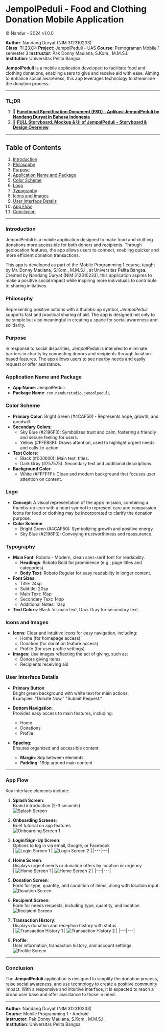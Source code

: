 # JempolPeduli - Food and Clothing Donation Mobile Application
© Nandur - 2024 v1.0.0

**Author**: Nandang Duryat (NIM 312310233)  
**Class**: TI.23.C4
**Project**: JempolPeduli - UAS
**Course**: Pemograman Mobile 1 semester 3
**Instructor**: Pak Donny Maulana, S.Kom., M.M.S.I.  
**Institution**: Universitas Pelita Bangsa

**JempolPeduli** is a mobile application developed to facilitate food and clothing donations, enabling users to give and receive aid with ease. Aiming to enhance social awareness, this app leverages technology to streamline the donation process.

---

### TL;DR

1. 📌 [**Functional Specification Document (FSD) - Aplikasi JempolPeduli by Nandang Duryat in Bahasa Indonesia**](https://www.canva.com/design/DAGUWv-vQCU/i3fE7qJU4Lg5P46u2H_o6A/view?utm_content=DAGUWv-vQCU&utm_campaign=designshare&utm_medium=link&utm_source=editor)
2. 📃 [**FULL Storyboard, Mockup & UI of JempolPeduli - Storyboard & Design Overview**](https://www.canva.com/design/DAGUXOJLveQ/SN9FcryzuIT1bteUoQDNnQ/view?utm_content=DAGUXOJLveQ&utm_campaign=designshare&utm_medium=link&utm_source=editor)

---

## Table of Contents
1. [Introduction](#introduction)
2. [Philosophy](#philosophy)
3. [Purpose](#purpose)
4. [Application Name and Package](#application-name-and-package)
5. [Color Scheme](#color-scheme)
6. [Logo](#logo)
7. [Typography](#typography)
8. [Icons and Images](#icons-and-images)
9. [User Interface Details](#user-interface-details)
10. [App Flow](#app-flow)
11. [Conclusion](#conclusion)

---

### Introduction
JempolPeduli is a mobile application designed to make food and clothing donations more accessible for both donors and recipients. Through geolocation features, the app allows users to connect, enabling quicker and more efficient donation transactions.

This app is developed as part of the Mobile Programming 1 course, taught by Mr. Donny Maulana, S.Kom., M.M.S.I., at Universitas Pelita Bangsa. Created by Nandang Duryat (NIM 312310233), this application aspires to make a positive social impact while inspiring more individuals to contribute to sharing initiatives.

### Philosophy
Representing positive actions with a thumbs-up symbol, *JempolPeduli* supports fast and practical sharing of aid. The app is designed not only to be simple but also meaningful in creating a space for social awareness and solidarity.

### Purpose
In response to social disparities, *JempolPeduli* is intended to eliminate barriers in charity by connecting donors and recipients through location-based features. The app allows users to see nearby needs and easily request or offer assistance.

### Application Name and Package
- **App Name**: JempolPeduli
- **Package Name**: `com.nandurstudio.jempolpeduli`

### Color Scheme
- **Primary Color**: Bright Green (#4CAF50) - Represents hope, growth, and goodwill.
- **Secondary Colors**:
  - Sky Blue (#2196F3): Symbolizes trust and calm, fostering a friendly and secure feeling for users.
  - Yellow (#FFEB3B): Draws attention, used to highlight urgent needs and calls-to-action.
- **Text Colors**:
  - Black (#000000): Main text, titles.
  - Dark Gray (#757575): Secondary text and additional descriptions.
- **Background Color**:
  - White (#FFFFFF): Clean and modern background that focuses user attention on content.

### Logo
- **Concept**: A visual representation of the app’s mission, combining a thumbs-up icon with a heart symbol to represent care and compassion. Icons for food or clothing may be incorporated to clarify the donation purpose.
- **Color Scheme**:
  - Bright Green (#4CAF50): Symbolizing growth and positive energy.
  - Sky Blue (#2196F3): Conveying trustworthiness and reassurance.

### Typography
- **Main Font**: Roboto - Modern, clean sans-serif font for readability.
  - **Headings**: Roboto Bold for prominence (e.g., page titles and categories).
  - **Body Text**: Roboto Regular for easy readability in longer content.
- **Font Sizes**:
  - Title: 24sp
  - Subtitle: 20sp
  - Main Text: 16sp
  - Secondary Text: 14sp
  - Additional Notes: 12sp
- **Text Colors**: Black for main text, Dark Gray for secondary text.

### Icons and Images
- **Icons**: Clear and intuitive icons for easy navigation, including:
  - Home (for homepage access)
  - Donation (for donation feature access)
  - Profile (for user profile settings)
- **Images**: Use images reflecting the act of giving, such as:
  - Donors giving items
  - Recipients receiving aid

### User Interface Details

- **Primary Button**:  
  Bright green background with white text for main actions.  
  Examples: "Donate Now," "Submit Request."

- **Bottom Navigation**:  
  Provides easy access to main features, including:  
  - Home  
  - Donations  
  - Profile

- **Spacing**:  
  Ensures organized and accessible content.  
  - **Margin**: 8dp between elements  
  - **Padding**: 16dp around main content

---

### App Flow

Key interface elements include:

1. **Splash Screen**:  
   Brand introduction (2-3 seconds)  
   ![Splash Screen](https://github.com/nandurstudio/Jempol-Peduli/raw/master/UI_concept/ui_concept_JempolPeduli.png)

2. **Onboarding Screens**:  
   Brief tutorial on app features  
   ![Onboarding Screen 1](https://github.com/nandurstudio/Jempol-Peduli/raw/master/UI_concept/ui_concept_JempolPeduli%20(1).png)

3. **Login/Sign-Up Screen**:  
   Options to log in via email, Google, or Facebook  
   | ![Login Screen 1](https://github.com/nandurstudio/Jempol-Peduli/raw/master/UI_concept/ui_concept_JempolPeduli%20(2).png) | ![Login Screen 2](https://github.com/nandurstudio/Jempol-Peduli/raw/master/UI_concept/ui_concept_JempolPeduli%20(3).png) |
   |---|---|

4. **Home Screen**:  
   Displays urgent needs or donation offers by location or urgency  
   | ![Home Screen 1](https://github.com/nandurstudio/Jempol-Peduli/raw/master/UI_concept/ui_concept_JempolPeduli%20(4).png) | ![Home Screen 2](https://github.com/nandurstudio/Jempol-Peduli/raw/master/UI_concept/ui_concept_JempolPeduli%20(9).png) |
   |---|---|

5. **Donation Screen**:  
   Form for type, quantity, and condition of items, along with location input  
   ![Donation Screen](https://github.com/nandurstudio/Jempol-Peduli/raw/master/UI_concept/ui_concept_JempolPeduli%20(5).png)

6. **Recipient Screen**:  
   Form for needs requests, including type, quantity, and location  
   ![Recipient Screen](https://github.com/nandurstudio/Jempol-Peduli/raw/master/UI_concept/ui_concept_JempolPeduli%20(6).png)

7. **Transaction History**:  
   Displays donation and reception history with status  
   | ![Transaction History 1](https://github.com/nandurstudio/Jempol-Peduli/raw/master/UI_concept/ui_concept_JempolPeduli%20(8).png) | ![Transaction History 2](https://github.com/nandurstudio/Jempol-Peduli/raw/master/UI_concept/ui_concept_JempolPeduli%20(4).png) |
   |---|---|

8. **Profile**:  
   User information, transaction history, and account settings  
   ![Profile Screen](https://github.com/nandurstudio/Jempol-Peduli/raw/master/UI_concept/ui_concept_JempolPeduli%20(7).png)

---

### Conclusion

The **JempolPeduli** application is designed to simplify the donation process, raise social awareness, and use technology to create a positive community impact. With a responsive and intuitive interface, it is expected to reach a broad user base and offer assistance to those in need.

---

**Author**: Nandang Duryat (NIM 312310233)  
**Course**: Mobile Programming 1 - Android  
**Instructor**: Pak Donny Maulana, S.Kom., M.M.S.I.  
**Institution**: Universitas Pelita Bangsa
